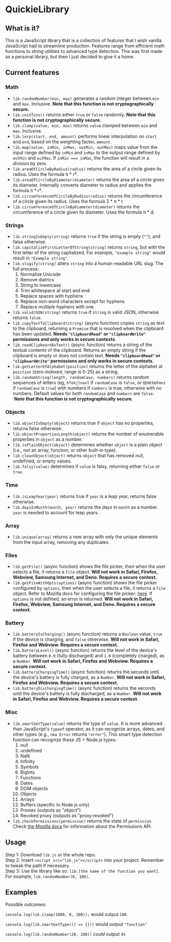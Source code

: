 # QuickieLibrary

## What is it?
This is a JavaScript library that is a collection of features that I wish vanilla JavaScript had to streamline production. Features range from efficient math functions to string utilities to advanced type detection. This was first made as a personal library, but then I just decided to give it a home.

## Current features
### Math
- `lib.randomNumber(min, max)` generates a random integer between `min` and `max`. Inclusive. **Note that this function is not cryptographically secure.**
- `lib.coinToss()` returns either `true` or `false` randomly. **Note that this function is not cryptographically secure.**
- `lib.clamp(value, min, max)` returns `value` clamped between `min` and `max`. Inclusive.
- `lib.lerp(start, end, amount)` performs linear interpolation on `start` and `end`, based on the weighting factor, `amount`.
- `lib.map(value, inMin, inMax, outMin, outMax)` maps value from the input range defined by `inMin` and `inMax` to the output range defined by `outMin` and `outMax`.
If `inMin === inMax`, the function will result in a division by zero.
- `lib.areaOfCircleByRadius(radius)` returns the area of a circle given its radius. Uses the formula π * r².
- `lib.areaOfCircleByDiameter(diameter)` returns the area of a circle given its diameter. Internally converts diameter to radius and applies the formula π * r².
- `lib.circumferenceOfCircleByRadius(radius)` returns the circumference of a circle given its radius. Uses the formula 2 * π * r.
- `lib.circumferenceOfCircleByDiameter(diameter)` returns the circumference of a circle given its diameter. Uses the formula π * d.
### Strings
- `lib.stringIsEmpty(string)` returns `true` if the string is empty (`""`), and false otherwise.
- `lib.capitalizeFirstLetterOfString(string)` returns `string`, but with the first letter of the string capitalized. For example, `"example string"` would result in `"Example string"`.
- `lib.slugify(string)` alters `string` into a human-readable URL slug. The full process:
  1. Normalize Unicode
  2. Remove diatrics
  3. String to lowercase
  4. Trim whitespace at start and end
  5. Replace spaces with hyphens
  6. Replace non-word characters except for hyphens
  7. Replace multiple hyphens with one
- `lib.validJSON(string)` returns `true` if `string` is valid JSON, otherwise returns `false`.
- `lib.copyTextToClipboard(string)` (async function) copies `string` as text to the clipboard, returning a `Promise` that is resolved when the clipboard has been updated. **Needs `"clipboardRead"` or `"clipboardWrite"` permissions and only works in secure contexts**.
- `lib.readClipboardAsText()` (async function) returns a string of the textual contents of the clipboard. Returns an empty string if the clipboard is empty or does not contain text. **Needs `"clipboardRead"` or `"clipboardWrite"` permissions and only works in secure contexts**.
- `lib.getLetterOfAlphabet(position)` returns the letter of the alphabet at `position` (zero-indexed, range is 0-25) as a string.
- `lib.randomString(length, randomCase, numbers)` returns random sequences of letters (eg, `hfekjlnoxl` if `randomCase` is `false`, or `QENtbUFmnz` if `randomCase` is `true`) with numbers if `numbers` is true, otherwise with no numbers. Default values for both `randomCase` and `numbers` are `false`. `**Note that this function is not cryptographically secure.**
 
### Objects
- `lib.objectIsEmpty(object)` returns true if `object` has no properties, returns false otherwise.
- `lib.objectPropertiesLength(object)` returns the number of enumerable properties in `object` as a number.
- `lib.isPlainObject(object)` determines whether `object` is a plain object (i.e., not an array, function, or other built-in type).
- `lib.cleanObject(object)` returns `object` that has removed null, undefined, or empty values.
- `lib.falsy(value)` determines if `value` is falsy, returning either `false` or `true`.

### Time
- `lib.isLeapYear(year)` returns true if `year` is a leap year, returns false otherwise.
- `lib.daysInMonth(month, year)` returns the days in `month` as a number. `year` is needed to account for leap years.

### Array
- `lib.unique(array)` returns a new array with only the unique elements from the input array, removing any duplicates.

### Files
- `lib.getFile()` (async function) shows the file picker, then when the user selects a file, it returns a `File` object. **Will not work in Safari, Firefox, Webview, Samsung Internet, and Deno. Requires a secure context.**
- `lib.getFileWithOpts(options)` (async function) shows the file picker configured by `options`, then when the user selects a file, it returns a `File` object. Refer to Mozilla docs for configuring the file picker: [here](https://developer.mozilla.org/en-US/docs/Web/API/Window/showOpenFilePicker#parameters). If `options` is not defined, an error is returned. **Will not work in Safari, Firefox, Webview, Samsung Internet, and Deno. Requires a secure context.**

### Battery
- `lib.batteryIsCharging()` (async function) returns a `Boolean` value, `true` if the device is charging, and `false` otherwise. **Will not work in Safari, Firefox and Webview. Requires a secure context.**
- `lib.batteryLevel()` (async function) returns the level of the device's battery between `0.0` (fully discharged) and `1.0` (completely charged), as a `Number`. **Will not work in Safari, Firefox and Webview. Requires a secure context.**
- `lib.batteryChargingTime()` (async function) returns the seconds until the device's battery is fully charged, as a `Number`. **Will not work in Safari, Firefox and Webview. Requires a secure context.**
- `lib.batteryDischargingTime()` (async function) returns the seconds until the device's battery is fully discharged, as a `Number`. **Will not work in Safari, Firefox and Webview. Requires a secure context.**

### Misc
- `lib.smartGetType(value)` returns the type of `value`. It is more advanced than JavaScript's `typeof` operator, as it can recognize arrays, dates, and other types (e.g., `new Error` returns `"error"`).
  This smart type detection function can recognize these JS + Node.js types:
  1. null
  2. undefined
  3. NaN
  4. Infinity
  5. Symbols
  6. BigInts
  7. Functions
  8. Dates
  9. DOM objects
  10. Objects
  11. Arrays
  12. Buffers (specific to Node.js only)
  13. Proxies (outputs as "object")
  14. Revoked proxy (outputs as "proxy:revoked")
- `lib.checkPermissions(permission)` returns the state of `permission`. Check [the Mozilla docs](https://developer.mozilla.org/en-US/docs/Web/API/Permissions_API) for information about the Permissions API.

## Usage
Step 1: Download `lib.js` or the whole repo.<br>
Step 2: Insert `<script src="lib.js"></script>` into your project. Remember to tweak the path if necessary.<br>
Step 3: Use the library like so: `lib.[the name of the function you want]`. For example, `lib.randomNumber(0, 100)`.

## Examples
Possible outcomes:

`console.log(lib.clamp(1000, 0, 100));` would output `100`.

`console.log(lib.smartGetType(() => {}))` would output `"function"`

`console.log(lib.randomNumber(20, 100))` *could* output `45`
